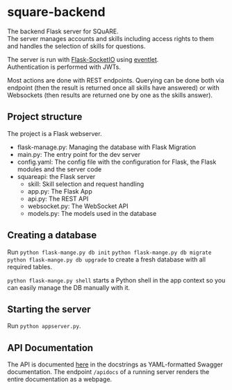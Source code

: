 # square-backend
The backend Flask server for SQuARE.  
The server manages accounts and skills including access rights to them and handles the selection of skills for questions.

The server is run with [Flask-SocketIO](https://flask-socketio.readthedocs.io/en/latest/) using [eventlet](http://eventlet.net/).  
Authentication is performed with JWTs.

Most actions are done with REST endpoints. Querying can be done both via endpoint (then the result is returned once all skills have answered)
or with Websockets (then results are returned one by one as the skills answer).
## Project structure
The project is a Flask webserver.
* flask-manage.py: Managing the database with Flask Migration
* main.py: The entry point for the dev server
* config.yaml: The config file with the configuration for Flask, the Flask modules and the server code
* squareapi: the Flask server  
    * skill: Skill selection and request handling
    * app.py: The Flask App
    * api.py: The REST API
    * websocket.py: The WebSocket API
    * models.py: The models used in the database

## Creating a database
Run `python flask-mange.py db init` `python flask-mange.py db migrate` `python flask-mange.py db upgrade` to create a fresh database with all required tables.

`python flask-mange.py shell` starts a Python shell in the app context so you can easily manage the DB manually with it.

## Starting the server
Run `python appserver.py`.

## API Documentation
The API is documented [here](squareapi/api.py) in the docstrings as YAML-formatted Swagger documentation.
The endpoint `/apidocs` of a running server renders the entire documentation as a webpage.
